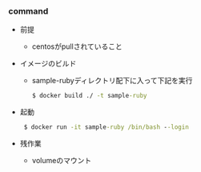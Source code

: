### command

* 前提
  - centosがpullされていること

* イメージのビルド
  - sample-rubyディレクトリ配下に入って下記を実行
     ``` cmd
     $ docker build ./ -t sample-ruby
     ```
* 起動
  ``` cmd
   $ docker run -it sample-ruby /bin/bash --login
  ```

* 残作業
  - volumeのマウント